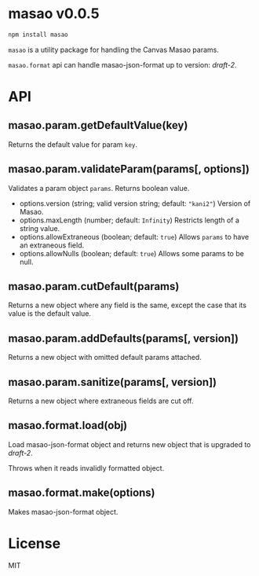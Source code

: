 # masao v0.0.5

```sh
npm install masao
```

`masao` is a utility package for handling the Canvas Masao params.

`masao.format` api can handle masao-json-format up to version: *draft-2*.

# API
## masao.param.getDefaultValue(key)
Returns the default value for param `key`.

## masao.param.validateParam(params[, options])
Validates a param object `params`. Returns boolean value.

* options.version (string; valid version string; default: `"kani2"`) Version of Masao.
* options.maxLength (number; default: `Infinity`) Restricts length of a string value.
* options.allowExtraneous (boolean; default: `true`) Allows `params` to have an extraneous field.
* options.allowNulls (boolean; default: `true`) Allows some params to be null.

## masao.param.cutDefault(params)
Returns a new object where any field is the same, except the case that its value is the default value.

## masao.param.addDefaults(params[, version])
Returns a new object with omitted default params attached.

## masao.param.sanitize(params[, version])
Returns a new object where extraneous fields are cut off.

## masao.format.load(obj)
Load masao-json-format object and returns new object that is upgraded to *draft-2*.

Throws when it reads invalidly formatted object.

## masao.format.make(options)
Makes masao-json-format object.

# License
MIT
